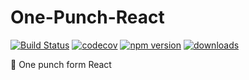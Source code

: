 # One-Punch-React

[![Build Status](https://travis-ci.com/SudoDotDog/One-Punch-React.svg?branch=master)](https://travis-ci.com/SudoDotDog/One-Punch-React)
[![codecov](https://codecov.io/gh/SudoDotDog/One-Punch-React/branch/master/graph/badge.svg)](https://codecov.io/gh/SudoDotDog/One-Punch-React)
[![npm version](https://badge.fury.io/js/%40one-punch%2Freact.svg)](https://badge.fury.io/js/%40one-punch%2Freact)
[![downloads](https://img.shields.io/npm/dm/@one-punch/react.svg)](https://www.npmjs.com/package/@one-punch/react)

:maple_leaf: One punch form React
